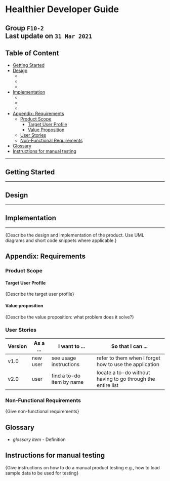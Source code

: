 # Healthier Developer Guide

Group `F10-2`  
Last update on `31 Mar 2021`
---

## Table of Content

- [Getting Started](#getting-started)
- [Design](#design)
    - []()
    - []()
    - []()
- [Implementation](#implementation)
    - []()
    - []()
    - []()
- [Appendix: Requirements](#appendix-requirements)
    - [Product Scope](#product-scope)
        - [Target User Profile](#target-user-profile)
        - [Value Proposition](#value-proposition)
    - [User Stories](#user-stories)
    - [Non-Functional Requirements](#non-functional-requirements)
- [Glossary](#glossary)
- [Instructions for manual testing](#instructions-for-manual-testing)

---

## Getting Started

---

## Design

---

## Implementation

---
{Describe the design and implementation of the product. Use UML diagrams and short code snippets where applicable.}

## Appendix: Requirements

### Product Scope

#### Target User Profile

{Describe the target user profile}

#### Value proposition

{Describe the value proposition: what problem does it solve?}

### User Stories

|Version| As a ... | I want to ... | So that I can ...|
|--------|----------|---------------|------------------|
|v1.0|new user|see usage instructions|refer to them when I forget how to use the application|
|v2.0|user|find a to-do item by name|locate a to-do without having to go through the entire list|

### Non-Functional Requirements

{Give non-functional requirements}

## Glossary

* *glossary item* - Definition

## Instructions for manual testing

{Give instructions on how to do a manual product testing e.g., how to load sample data to be used for testing}
